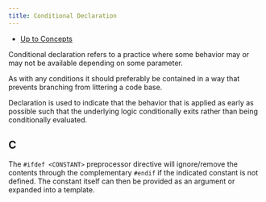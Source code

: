 ```yaml
---
title: Conditional Declaration
---
```


- [Up to Concepts](concepts)

Conditional declaration refers to a practice where some behavior
may or may not be available depending on some parameter.

As with any conditions it should preferably be contained in a way
that prevents branching from littering a code base.

Declaration is used to indicate that the behavior that is applied as
early as possible such that the underlying logic conditionally
exits rather than being conditionally evaluated.

## C

The `#ifdef <CONSTANT>` preprocessor directive will ignore/remove
the contents through the complementary `#endif` if the indicated
constant is not defined. The constant itself can then be provided
as an argument or expanded into a template.
